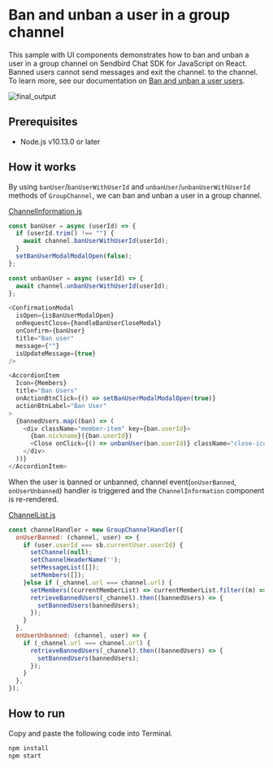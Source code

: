 # Ban and unban a user in a group channel

This sample with UI components demonstrates how to ban and unban a user in a group channel on Sendbird Chat SDK for JavaScript on React.
Banned users cannot send messages and exit the channel. to the channel. To learn more, see our documentation on [Ban and unban a user users](https://sendbird.com/docs/chat/sdk/v4/javascript/user/moderating-a-user/ban-and-unban-a-user).

![final_output](https://github.com/sendbird/sendbird-chat-sample-react/assets/104121286/6d041712-93d6-4b56-a1c9-45fdfa14c6bb)

## Prerequisites

+ Node.js v10.13.0 or later

## How it works

By using `banUser`/`banUserWithUserId` and `unbanUser`/`unbanUserWithUserId` methods of `GroupChannel`, we can ban and unban a user in a group channel. 

[ChannelInformation.js](./src/components/ChannelInformation.js#L26-L36)
```javascript
const banUser = async (userId) => {
  if (userId.trim() !== "") {
    await channel.banUserWithUserId(userId);
  }
  setBanUserModalModalOpen(false);
};

const unbanUser = async (userId) => {
  await channel.unbanUserWithUserId(userId);
};

<ConfirmationModal
  isOpen={isBanUserModalOpen}
  onRequestClose={handleBanUserCloseModal}
  onConfirm={banUser}
  title="Ban user"
  message={""}
  isUpdateMessage={true}
/>

<AccordionItem
  Icon={Members}
  title="Ban Users"
  onActionBtnClick={() => setBanUserModalModalOpen(true)}
  actionBtnLabel="Ban User"
>
  {bannedUsers.map((ban) => (
    <div className="member-item" key={ban.userId}>
      {ban.nickname}({ban.userId})
      <Close onClick={() => unbanUser(ban.userId)} className="close-icon"/>
    </div>
  ))}
</AccordionItem>
```

When the user is banned or unbanned, channel event(`onUserBanned`, `onUserUnbanned`) handler is triggered and the `ChannelInformation` component is re-rendered.

[ChannelList.js](./src/components/ChannelList.js#L95-L146)
```javascript
const channelHandler = new GroupChannelHandler({
  onUserBanned: (channel, user) => {
    if (user.userId === sb.currentUser.userId) {
      setChannel(null);
      setChannelHeaderName('');
      setMessageList([]);
      setMembers([]);
    }else if (_channel.url === channel.url) {
      setMembers((currentMemberList) => currentMemberList.filter((m) => m.userId !== user.userId));
      retrieveBannedUsers(_channel).then((bannedUsers) => {
        setBannedUsers(bannedUsers);
      });
    }
  },
  onUserUnbanned: (channel, user) => {
    if (_channel.url === channel.url) {
      retrieveBannedUsers(_channel).then((bannedUsers) => {
        setBannedUsers(bannedUsers);
      });
    }
  },
});
```

## How to run

Copy and paste the following code into Terminal.

``` bash
npm install
npm start
```
